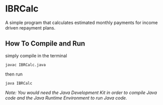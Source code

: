 # IBRCalc
A simple program that calculates estimated monthly payments for income driven repayment plans.

## How To Compile and Run
simply compile in the terminal
```
javac IBRCalc.java
```
then run
```
java IBRCalc
```
*Note: You would need the Java Development Kit in order to compile Java code and the Java Runtime Environment to run Java code.*
